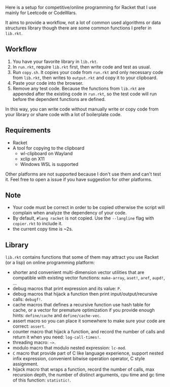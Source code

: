 Here is a setup for competitive/online programming for Racket that I use mainly for Leetcode or CodeWars.

It aims to provide a workflow, not a lot of common used algorithms or data structures library though there are some common functions I prefer in `lib.rkt`.

## Workflow

1. You have your favorite library in `lib.rkt`.
2. In `run.rkt`, require `lib.rkt` first, then write code and test as usual.
3. Run `copy.sh`. It copies your code from `run.rkt` and only necessary code from `lib.rkt`, then writes to `output.rkt` and copy it to your clipboard.
4. Paste your code into the browser.
5. Remove any test code. Because the functions from `lib.rkt` are appended after the existing code in `run.rkt`, so the test code will run before the dependent functions are defined.

In this way, you can write code without manually write or copy code from your library or share code with a lot of boilerplate code.

## Requirements

- Racket
- A tool for copying to the clipboard
  - wl-clipboard on Wayland
  - xclip on X11
  - Windows WSL is supported

Other platforms are not supported because I don't use them and can't test it. Feel free to open a issue if you have suggestion for other platforms.

## Note

- Your code must be correct in order to be copied otherwise the script will complain when analyze the dependency of your code.
- By default, `#lang racket` is not copied. Use the `--langline` flag with `copier.rkt` to include it.
- the current copy time is ~2s.

## Library

`lib.rkt` contains functions that some of them may attract you use Racket (or a lisp) on online programming platform:

- shorter and convenient multi-dimension vector utilities that are compatible with existing vector functions: `make-array`, `aset!`, `aref`, `aupd!`, ...
- debug macros that print expression and its value: `P`.
- debug macros that hijack a function then print input/output/recursive calls: `debugf!`.
- cache macros that defines a recursive function use hash table for cache, or a vector for premature optimization if you provide enough hints: `define/cache` and `define/cache-vec`.
- assert macro so you can place it somewhere to make sure your code are correct: `assert`.
- counter macro that hijack a function, and record the number of calls and return it when you need: `log-call-times!`.
- threading macro: `~>`.
- modulo macro that modulo nested expression: `lc-mod`.
- `C` macro that provide part of C like language experience, support nested infix expression, convenient bitwise operation operator, C style assignment.
- hijack macro that wraps a function, record the number of calls, max recursion depth, the number of distinct arguments, cpu time and gc time of this function: `statistic!`.

